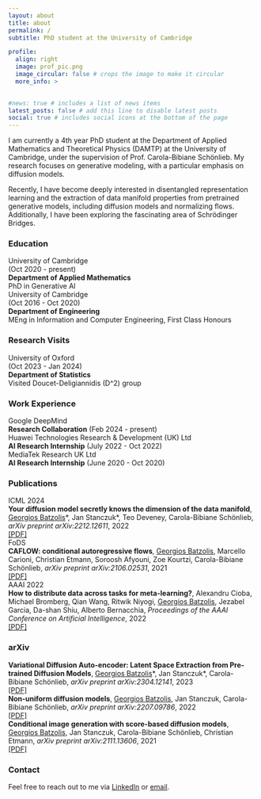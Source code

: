 ```yaml
---
layout: about
title: about
permalink: /
subtitle: PhD student at the University of Cambridge

profile:
  align: right
  image: prof_pic.png
  image_circular: false # crops the image to make it circular
  more_info: >
    

#news: true # includes a list of news items
latest_posts: false # add this line to disable latest posts
social: true # includes social icons at the bottom of the page
---
```


I am currently a 4th year PhD student at the Department of Applied Mathematics and Theoretical Physics (DAMTP) at the University of Cambridge, under the supervision of Prof. Carola-Bibiane Schönlieb. My research focuses on generative modeling, with a particular emphasis on diffusion models.

Recently, I have become deeply interested in disentangled representation learning and the extraction of data manifold properties from pretrained generative models, including diffusion models and normalizing flows. Additionally, I have been exploring the fascinating area of Schrödinger Bridges.

### Education
<div class="education-section">
  <div class="education-entry">
    <div class="education-label">
      University of Cambridge
      <div class="education-date">(Oct 2020 - present)</div>
    </div>
    <div class="education-content">
      <b>Department of Applied Mathematics</b><br>
       PhD in Generative AI
    </div>
  </div>
  <div class="education-entry">
    <div class="education-label">
      University of Cambridge
      <div class="education-date">(Oct 2016 - Oct 2020)</div>
    </div>
    <div class="education-content">
      <b>Department of Engineering</b><br>
      MEng in Information and Computer Engineering, First Class Honours
    </div>
  </div>
</div>

### Research Visits
<div class="research-visit-section">
  <div class="research-visit-entry">
    <div class="research-visit-label">
      University of Oxford
      <div class="research-visit-date">(Oct 2023 - Jan 2024)</div>
    </div>
    <div class="research-visit-content">
      <b>Department of Statistics</b><br>
      Visited Doucet-Deligiannidis (D^2) group
    </div>
  </div>
</div>

### Work Experience
<div class="work-section">
  <div class="work-entry">
    <div class="work-label">Google DeepMind</div>
    <div class="work-content">
      <b>Research Collaboration</b> (Feb 2024 - present)
    </div>
  </div>
  <div class="work-entry">
    <div class="work-label">Huawei Technologies Research & Development (UK) Ltd</div>
    <div class="work-content">
      <b>AI Research Internship</b> (July 2022 - Oct 2022)
    </div>
  </div>
  <div class="work-entry">
    <div class="work-label">MediaTek Research UK Ltd</div>
    <div class="work-content">
      <b>AI Research Internship</b> (June 2020 - Oct 2020)
    </div>
  </div>
</div>

### Publications

<div class="publication-section">
  <div class="publication-entry">
    <div class="publication-label">ICML 2024</div>
    <div class="publication-content">
      <b>Your diffusion model secretly knows the dimension of the data manifold</b>, <u>Georgios Batzolis</u>*, Jan Stanczuk*, Teo Deveney, Carola-Bibiane Schönlieb, 
      <i>arXiv preprint arXiv:2212.12611</i>, 2022
      <br>
      <a href="https://arxiv.org/abs/2212.12611">[PDF]</a>
    </div>
  </div>
  <div class="publication-entry">
    <div class="publication-label">FoDS</div>
    <div class="publication-content">
      <b>CAFLOW: conditional autoregressive flows</b>, <u>Georgios Batzolis</u>, Marcello Carioni, Christian Etmann, Soroosh Afyouni, Zoe Kourtzi, Carola-Bibiane Schönlieb, 
      <i>arXiv preprint arXiv:2106.02531</i>, 2021
      <br>
      <a href="https://arxiv.org/abs/2106.02531">[PDF]</a>
    </div>
  </div>
  <div class="publication-entry">
    <div class="publication-label">AAAI 2022</div>
    <div class="publication-content">
      <b>How to distribute data across tasks for meta-learning?</b>, Alexandru Cioba, Michael Bromberg, Qian Wang, Ritwik Niyogi, <u>Georgios Batzolis</u>, Jezabel Garcia, Da-shan Shiu, Alberto Bernacchia, 
      <i>Proceedings of the AAAI Conference on Artificial Intelligence</i>, 2022
      <br>
      <a href="https://arxiv.org/abs/2103.08463">[PDF]</a>
    </div>
  </div>
</div>

### arXiv
<div class="publication-section">
  <div class="publication-entry">
    <div class="publication-label placeholder"></div>
    <div class="publication-content">
      <b>Variational Diffusion Auto-encoder: Latent Space Extraction from Pre-trained Diffusion Models</b>, <u>Georgios Batzolis</u>*, Jan Stanczuk*, Carola-Bibiane Schönlieb, 
      <i>arXiv preprint arXiv:2304.12141</i>, 2023
      <br>
      <a href="https://arxiv.org/abs/2304.12141">[PDF]</a>
    </div>
  </div>
  <div class="publication-entry">
    <div class="publication-label placeholder"></div>
    <div class="publication-content">
      <b>Non-uniform diffusion models</b>, <u>Georgios Batzolis</u>, Jan Stanczuk, Carola-Bibiane Schönlieb, 
      <i>arXiv preprint arXiv:2207.09786</i>, 2022
      <br>
      <a href="https://arxiv.org/abs/2207.09786">[PDF]</a>
    </div>
  </div>
  <div class="publication-entry">
    <div class="publication-label placeholder"></div>
    <div class="publication-content">
      <b>Conditional image generation with score-based diffusion models</b>, <u>Georgios Batzolis</u>, Jan Stanczuk, Carola-Bibiane Schönlieb, Christian Etmann, 
      <i>arXiv preprint arXiv:2111.13606</i>, 2021
      <br>
      <a href="https://arxiv.org/abs/2111.13606">[PDF]</a>
    </div>
  </div>
</div>

### Contact
Feel free to reach out to me via [LinkedIn](https://www.linkedin.com/in/georgios-batzolis-92577b128/) or [email](mailto:gb511@cam.ac.uk).
